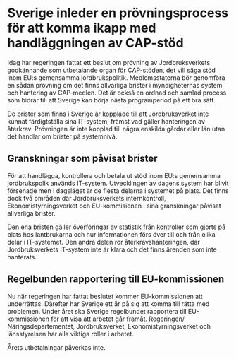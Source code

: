 # Sverige inleder en prövningsprocess för att komma ikapp med handläggningen av CAP-stöd

Idag har regeringen fattat ett beslut om prövning av Jordbruksverkets godkännande som utbetalande organ för CAP-stöden, det vill säga stöd inom EU:s gemensamma jordbrukspolitik. Medlemsstaterna bör genomföra en sådan prövning om det finns allvarliga brister i myndigheternas system och hantering av CAP-medlen. Det är också en ordnad och samlad process som bidrar till att Sverige kan börja nästa programperiod på ett bra sätt.

De brister som finns i Sverige är kopplade till att Jordbruksverket inte kunnat färdigtställa sina IT-system, främst vad gäller hanteringen av återkrav. Prövningen är inte kopplad till några enskilda gårdar eller län utan det handlar om brister på systemnivå.

## Granskningar som påvisat brister

För att handlägga, kontrollera och betala ut stöd inom EU:s gemensamma jordbrukspolik används IT-system. Utvecklingen av dagens system har blivit försenade men i dagsläget är de flesta delarna i systemet på plats. Det finns dock två områden där Jordbruksverkets internkontroll, Ekonomistyrningsverket och EU-kommisionen i sina granskningar påvisat allvarliga brister.

Den ena bristen gäller överföringar av statistik från kontroller som gjorts på plats hos lantbrukarna och hur informationen förs över till och från olika delar i IT-systemet. Den andra delen rör återkravshanteringen, där Jordbruksverkets IT-system inte är klara och det finns ärenden som inte hanterats.

## Regelbunden rapportering till EU-kommissionen

Nu när regeringen har fattat beslutet kommer EU-kommissionen att underrättas. Därefter har Sverige ett år på sig att komma till rätta med problemen. Under året ska Sverige regelbundet rapportera till EU-kommissionen för att visa att arbetet går framåt. Regeringen/ Näringsdepartementet, Jordbruksverket, Ekonomistyrningsverket och länsstyrelsen har alla viktiga roller i arbetet.

Årets utbetalningar påverkas inte.
